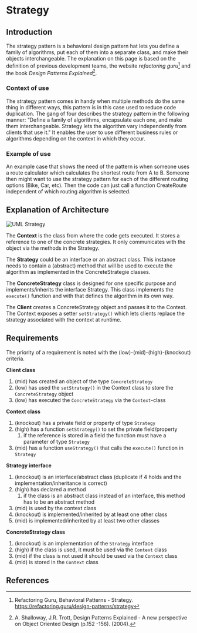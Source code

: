 # Strategy
## Introduction
The strategy pattern is a behavioral design pattern hat lets you define a family of algorithms, 
put each of them into a separate class, and make their objects interchangeable. The explanation on 
this page is based on the definition of previous development teams, the website _refactoring guru_[^1] 
and the book _Design Patterns Explained_[^2].

### Context of use
The strategy pattern comes in handy when multiple methods do the same thing in different ways, this 
pattern is in this case used to reduce code duplication. The gang of four describes the strategy pattern 
in the following manner: “Define a family of algorithms, encapsulate each one, and make them interchangeable. 
Strategy lets the algorithm vary independently from clients that use it." It enables the user to use different
business rules or algorithms depending on the context in which they occur.

### Example of use
An example case that shows the need of the pattern is when someone uses a route calculator which 
calculates the shortest route from A to B. Someone then might want to use the strategy pattern for each of the 
different routing options (Bike, Car, etc). Then the code can just call a function CreateRoute independent of 
which routing algorithm is selected.

## Explanation of Architecture
![UML Strategy](https://refactoring.guru/images/patterns/diagrams/strategy/structure.png)

The **Context** is the class from where the code gets executed. It stores a reference to one of the concrete strategies. 
It only communicates with the object via the methods in the Strategy.

The **Strategy** could be an interface or an abstract class. 
This instance needs to contain a (abstract) method that will be used to execute the algorithm as implemented in the ConcreteStrategie classes.

The **ConcreteStrategy** class is designed for one specific purpose and implements/inherits the interface Strategy. 
This class implements the `execute()` function and with that defines the algorithm in its own way.

The **Client** creates a ConcreteStrategy object and passes it to the Context. 
The Context exposes a setter `setStrategy()` which lets clients replace the strategy associated with the context at runtime.

## Requirements
The priority of a requirement is noted with the (low)-(mid)-(high)-(knockout) criteria.

**Client class**
1. (mid) has created an object of the type `ConcreteStrategy`
2. (low) has used the `setStrategy()` in the Context class to store the `ConcreteStrategy` object	
3. (low) has executed the `ConcreteStrategy` via the `Context`-class	

**Context class**
1. (knockout) has a private field or property of type `Strategy`
2. (high) has a function `setStrategy()` to set the private field/property
    1. if the reference is stored in a field the function must have a parameter of type `Strategy`
3. (mid) has a function `useStrategy()` that calls the `execute()` function in `Strategy`

**Strategy interface**
1. (knockout) is an interface/abstract class	(duplicate if 4 holds and the implementation/inheritance is correct)
2. (high) has declared a method
    1. if the class is an abstract class instead of an interface, this method has to be an abstract method
3. (mid) is used by the context class
4. (knockout) is implemented/inherited by at least one other class
5. (mid) is implemented/inherited by at least two other classes

**ConcreteStrategy class**
1. (knockout) is an implementation of the `Strategy` interface
2. (high) if the class is used, it must be used via the `Context` class
3. (mid) if the class is not used it should be used via the `Context` class
4. (mid) is stored in the `Context` class

## References
[^1]: Refactoring Guru, Behavioral Patterns - Strategy. https://refactoring.guru/design-patterns/strategy
[^2]: A. Shalloway, J.R. Trott, Design Patterns Explained - A new perspective on Object Oriented Design (p.152 -156). (2004). 
